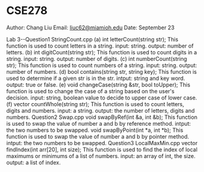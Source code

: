 # CSE278
Author: Chang Liu
Email: liuc62@miamioh.edu
Date: September 23

Lab 3--Question1 StringCount.cpp
          (a) int letterCount(string str);
                    This function is used to count letters in a string.
                    input: string.
                    output: number of letters.
          (b) int digitCount(string str);
                    This function is used to count digits in a string.
                    input: string.
                    output: number of digits.
          (c) int numberCount(string str);
                    This function is used to count numbers of a string.
                    input: string.
                    output: number of numbers.
          (d) bool contains(string str, string key);
                    This function is used to determine if a given str is in the str.
                    intput: string and key word.
                    output: true or false.
          (e) void changeCase(string &str, bool toUpper);
                    This function is used to change the case of a string based on the user's decision.
                    input: string, boolean value to decide to upper case of lower case.
          (f) vector<int> countWhole(string str);
                    This function is used to count letters, digits and numbers.
                    input: a string.
                    output: the number of letters, digits and numbers.
       Question2 Swap.cpp
          void swapByRef(int &a, int &b);
                    This function is used to swap the value of number a and b by reference method.
                    intput: the two numbers to be swapped.
          void swapByPoint(int *a, int *b);
                    This function is used to swap the value of number a and b by pointer method.
                    intput: the two numbers to be swapped.
       Question3 LocalMaxMin.cpp
          vector<int> findIndex(int arr[20], int size);
                    This function is used to find the index of local maximums or minimums of a list of numbers.
                    input: an array of int, the size.
                    output: a list of index.
